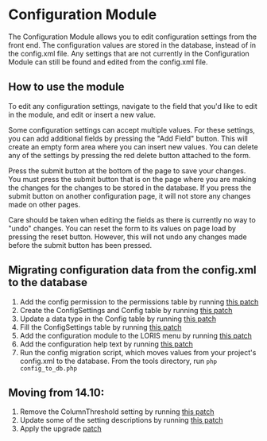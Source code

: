 # Configuration Module

The Configuration Module allows you to edit configuration settings from the front end. The configuration values are stored in the database, instead of in the config.xml file. Any settings that are not currently in the Configuration Module can still be found and edited from the config.xml file.

## How to use the module
To edit any configuration settings, navigate to the field that you'd like to edit in the module, and edit or insert a new value.

Some configuration settings can accept multiple values. For these settings, you can add additional fields by pressing the "Add Field" button. This will create an empty form area where you can insert new values. You can delete any of the settings by pressing the red delete button attached to the form.

Press the submit button at the bottom of the page to save your changes. You must press the submit button that is on the page where you are making the changes for the changes to be stored in the database. If you press the submit button on another configuration page, it will not store any changes made on other pages.

Care should be taken when editing the fields as there is currently no way to "undo" changes. You can reset the form to its values on page load by pressing the reset button. However, this will not undo any changes made before the submit button has been pressed.

## Migrating configuration data from the config.xml to the database
1. Add the config permission to the permissions table by running [this patch](https://github.com/aces/Loris/blob/master/SQL/Archive/Pre-14.10/2014-08-20-Config_Permissions.sql)
2. Create the ConfigSettings and Config table by running [this patch](https://github.com/aces/Loris/blob/master/SQL/Archive/Pre-14.10/2014-08-29-ConfigSettings.sql)
3. Update a data type in the Config table by running [this patch](https://github.com/aces/Loris/blob/master/SQL/Archive/Pre-14.10/2014-09-24-Config_Value_Datatype.sql)
4. Fill the ConfigSettings table by running [this patch](https://github.com/aces/Loris/blob/master/SQL/Archive/Pre-14.10/2014-09-25-ConfigToDB.sql)
5. Add the configuration module to the LORIS menu by running [this patch](https://github.com/aces/Loris/blob/master/SQL/Archive/Pre-14.10/2014-10-02-ConfigMenu.sql)
6. Add the configuration help text by running [this patch](https://github.com/aces/Loris/blob/master/SQL/Archive/Pre-14.10/2014-10-15-ConfigHelp.sql)
7. Run the config migration script, which moves values from your project's config.xml to the database. From the tools directory, run `php config_to_db.php`

## Moving from 14.10:
1. Remove the ColumnThreshold setting by running [this patch](https://github.com/aces/Loris/blob/master/SQL/Archive/14.12/2014-10-24-RemoveColumnThreshold.sql)
2. Update some of the setting descriptions by running [this patch](https://github.com/aces/Loris/blob/master/SQL/Archive/14.12/2014-10-24-UpdateConfigDescriptions.sql)
3. Apply the upgrade [patch](https://github.com/aces/Loris/blob/master/SQL/Archive/14.12/2014-11-21-ConfigurationVersionTwo.sql)
